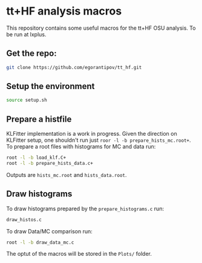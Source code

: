 # tt+HF analysis macros
This repository contains some useful macros for the tt+HF OSU analysis. To be run at lxplus.

## Get the repo:
```bash
git clone https://github.com/egorantipov/tt_hf.git
```

## Setup the environment
```bash
source setup.sh
```

## Prepare a histfile
KLFitter implementation is a work in progress. Given the direction on KLFitter setup, one shouldn't run just `roor -l -b prepare_hists_mc.root+`. To prepare a root files with histograms for MC and data run:
```bash
root -l -b load_klf.C+
root -l -b prepare_hists_data.c+
```
Outputs are `hists_mc.root` and `hists_data.root`.

## Draw histograms
To draw histograms prepared by the `prepare_histograms.c` run:
```bash
draw_histos.c
```
To draw Data/MC comparison run:
```bash
root -l -b draw_data_mc.c
```
The optut of the macros will be stored in the `Plots/` folder.
